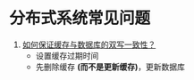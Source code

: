 # 分布式系统常见问题
1. [如何保证缓存与数据库的双写一致性？](https://www.javazhiyin.com/22969.html) 
    - 设置缓存过期时间
    - 先删除缓存 **(而不是更新缓存)**，更新数据库
